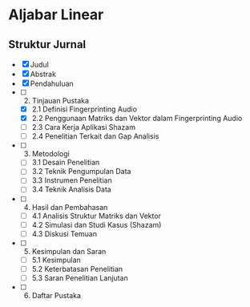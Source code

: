 # Aljabar Linear
## Struktur Jurnal

- [x] Judul  
- [x] Abstrak  
- [X] Pendahuluan 
- [ ] 2. Tinjauan Pustaka  
    - [x] 2.1 Definisi Fingerprinting Audio  
    - [x] 2.2 Penggunaan Matriks dan Vektor dalam Fingerprinting Audio  
    - [ ] 2.3 Cara Kerja Aplikasi Shazam  
    - [ ] 2.4 Penelitian Terkait dan Gap Analisis  
- [ ] 3. Metodologi  
    - [ ] 3.1 Desain Penelitian  
    - [ ] 3.2 Teknik Pengumpulan Data  
    - [ ] 3.3 Instrumen Penelitian  
    - [ ] 3.4 Teknik Analisis Data  
- [ ] 4. Hasil dan Pembahasan  
    - [ ] 4.1 Analisis Struktur Matriks dan Vektor  
    - [ ] 4.2 Simulasi dan Studi Kasus (Shazam)  
    - [ ] 4.3 Diskusi Temuan  
- [ ] 5. Kesimpulan dan Saran  
    - [ ] 5.1 Kesimpulan  
    - [ ] 5.2 Keterbatasan Penelitian  
    - [ ] 5.3 Saran Penelitian Lanjutan  
- [ ] 6. Daftar Pustaka
